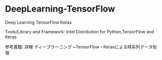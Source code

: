 # DeepLearning-TensorFlow
Deep Learning TensorFlow Keras 

Tools/Library and Framework: Intel Distribution for Python,TensorFlow and Keras 

参考書籍: 詳解 ディープラーニング ~TensorFlow・Kerasによる時系列データ処理
